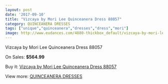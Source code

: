 ```yaml
---
layout: post
date: '2017-09-10'
title: "Vizcaya by Mori Lee Quinceanera Dress 88057"
category: QUINCEANERA DRESSES
tags: ["unique","quinceanera","dresses","dress","mori"]
image: http://www.eudances.com/4880-thickbox_default/vizcaya-by-mori-lee-quinceanera-dress-88057.jpg
---
```

Vizcaya by Mori Lee Quinceanera Dress 88057

On Sales: **$564.99**
<a href="https://www.eudances.com/en/quinceanera-dresses/1645-vizcaya-by-mori-lee-quinceanera-dress-88057.html"><amp-img layout="responsive" width="600" height="600" src="//www.eudances.com/4880-thickbox_default/vizcaya-by-mori-lee-quinceanera-dress-88057.jpg" alt="Vizcaya by Mori Lee Quinceanera Dress 88057 0" /></a>
<a href="https://www.eudances.com/en/quinceanera-dresses/1645-vizcaya-by-mori-lee-quinceanera-dress-88057.html"><amp-img layout="responsive" width="600" height="600" src="//www.eudances.com/4882-thickbox_default/vizcaya-by-mori-lee-quinceanera-dress-88057.jpg" alt="Vizcaya by Mori Lee Quinceanera Dress 88057 1" /></a>
<a href="https://www.eudances.com/en/quinceanera-dresses/1645-vizcaya-by-mori-lee-quinceanera-dress-88057.html"><amp-img layout="responsive" width="600" height="600" src="//www.eudances.com/4881-thickbox_default/vizcaya-by-mori-lee-quinceanera-dress-88057.jpg" alt="Vizcaya by Mori Lee Quinceanera Dress 88057 2" /></a>

Buy it: [Vizcaya by Mori Lee Quinceanera Dress 88057](https://www.eudances.com/en/quinceanera-dresses/1645-vizcaya-by-mori-lee-quinceanera-dress-88057.html "Vizcaya by Mori Lee Quinceanera Dress 88057")

View more: [QUINCEANERA DRESSES](https://www.eudances.com/en/17-quinceanera-dresses "QUINCEANERA DRESSES")